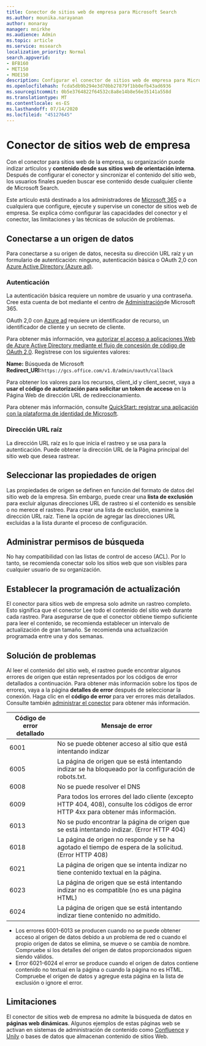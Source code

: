 ```yaml
---
title: Conector de sitios web de empresa para Microsoft Search
ms.author: mounika.narayanan
author: monaray
manager: mnirkhe
ms.audience: Admin
ms.topic: article
ms.service: mssearch
localization_priority: Normal
search.appverid:
- BFB160
- MET150
- MOE150
description: Configurar el conector de sitios web de empresa para Microsoft Search
ms.openlocfilehash: fcda5db9b294e3d70bb27879f1bb0efb43ad6936
ms.sourcegitcommit: 0b5e3764822f64532c8a8e14b8e56e35141a558d
ms.translationtype: MT
ms.contentlocale: es-ES
ms.lasthandoff: 07/14/2020
ms.locfileid: "45127645"
---
```

# <a name="enterprise-websites-connector"></a>Conector de sitios web de empresa

Con el conector para sitios web de la empresa, su organización puede indizar artículos y **contenido desde sus sitios web de orientación interna**. Después de configurar el conector y sincronizar el contenido del sitio web, los usuarios finales pueden buscar ese contenido desde cualquier cliente de Microsoft Search.

Este artículo está destinado a los administradores de [Microsoft 365](https://www.microsoft.com/microsoft-365) o a cualquiera que configure, ejecute y supervise un conector de sitios web de empresa. Se explica cómo configurar las capacidades del conector y el conector, las limitaciones y las técnicas de solución de problemas.  

## <a name="connect-to-a-data-source"></a>Conectarse a un origen de datos 
Para conectarse a su origen de datos, necesita su dirección URL raíz y un formulario de autenticación: ninguno, autenticación básica o OAuth 2,0 con [Azure Active Directory (Azure ad)](https://docs.microsoft.com/azure/active-directory/).

### <a name="authentication"></a>Autenticación 
La autenticación básica requiere un nombre de usuario y una contraseña. Cree esta cuenta de bot mediante el centro de [Administración](https://admin.microsoft.com)de Microsoft 365.

OAuth 2,0 con [Azure ad](https://docs.microsoft.com/azure/active-directory/) requiere un identificador de recurso, un identificador de cliente y un secreto de cliente.

Para obtener más información, vea [autorizar el acceso a aplicaciones Web de Azure Active Directory mediante el flujo de concesión de código de OAuth 2,0](https://docs.microsoft.com/azure/active-directory/develop/v1-protocols-oauth-code). Regístrese con los siguientes valores:

**Name:** Búsqueda de Microsoft <br/>
**Redirect_URI:**`https://gcs.office.com/v1.0/admin/oauth/callback`

Para obtener los valores para los recursos, client_id y client_secret, vaya a **usar el código de autorización para solicitar un token de acceso** en la Página Web de dirección URL de redireccionamiento.

Para obtener más información, consulte [QuickStart: registrar una aplicación con la plataforma de identidad de Microsoft](https://docs.microsoft.com/azure/active-directory/develop/quickstart-register-app).

### <a name="root-url"></a>Dirección URL raíz
La dirección URL raíz es lo que inicia el rastreo y se usa para la autenticación. Puede obtener la dirección URL de la Página principal del sitio web que desea rastrear.

## <a name="select-the-source-properties"></a>Seleccionar las propiedades de origen 
Las propiedades de origen se definen en función del formato de datos del sitio web de la empresa. Sin embargo, puede crear una **lista de exclusión** para excluir algunas direcciones URL de rastreo si el contenido es sensible o no merece el rastreo. Para crear una lista de exclusión, examine la dirección URL raíz. Tiene la opción de agregar las direcciones URL excluidas a la lista durante el proceso de configuración.

## <a name="manage-search-permissions"></a>Administrar permisos de búsqueda 
No hay compatibilidad con las listas de control de acceso (ACL). Por lo tanto, se recomienda conectar solo los sitios web que son visibles para cualquier usuario de su organización.

## <a name="set-the-refresh-schedule"></a>Establecer la programación de actualización
El conector para sitios web de empresa solo admite un rastreo completo. Esto significa que el conector Lee todo el contenido del sitio web durante cada rastreo. Para asegurarse de que el conector obtiene tiempo suficiente para leer el contenido, se recomienda establecer un intervalo de actualización de gran tamaño. Se recomienda una actualización programada entre una y dos semanas.

## <a name="troubleshooting"></a>Solución de problemas
Al leer el contenido del sitio web, el rastreo puede encontrar algunos errores de origen que están representados por los códigos de error detallados a continuación. Para obtener más información sobre los tipos de errores, vaya a la página **detalles de error** después de seleccionar la conexión. Haga clic en el **código de error** para ver errores más detallados. Consulte también [administrar el conector](https://docs.microsoft.com/microsoftsearch/manage-connector) para obtener más información.

 Código de error detallado | Mensaje de error
 --- | --- 
 6001   | No se puede obtener acceso al sitio que está intentando indizar 
 6005 | La página de origen que se está intentando indizar se ha bloqueado por la configuración de robots.txt.
 6008 | No se puede resolver el DNS
 6009 | Para todos los errores del lado cliente (excepto HTTP 404, 408), consulte los códigos de error HTTP 4xx para obtener más información.
 6013 | No se pudo encontrar la página de origen que se está intentando indizar. (Error HTTP 404)
 6018 | La página de origen no responde y se ha agotado el tiempo de espera de la solicitud. (Error HTTP 408)
 6021 | La página de origen que se intenta indizar no tiene contenido textual en la página.
 6023 | La página de origen que se está intentando indizar no es compatible (no es una página HTML)
 6024 | La página de origen que se está intentando indizar tiene contenido no admitido.

* Los errores 6001-6013 se producen cuando no se puede obtener acceso al origen de datos debido a un problema de red o cuando el propio origen de datos se elimina, se mueve o se cambia de nombre. Compruebe si los detalles del origen de datos proporcionados siguen siendo válidos.
* Error 6021-6024 el error se produce cuando el origen de datos contiene contenido no textual en la página o cuando la página no es HTML. Compruebe el origen de datos y agregue esta página en la lista de exclusión o ignore el error.

## <a name="limitations"></a>Limitaciones
El conector de sitios web de empresa no admite la búsqueda de datos en **páginas web dinámicas**. Algunos ejemplos de estas páginas web se activan en sistemas de administración de contenido como [Confluence](https://www.atlassian.com/software/confluence) y [Unily](https://www.unily.com/) o bases de datos que almacenan contenido de sitios Web.
